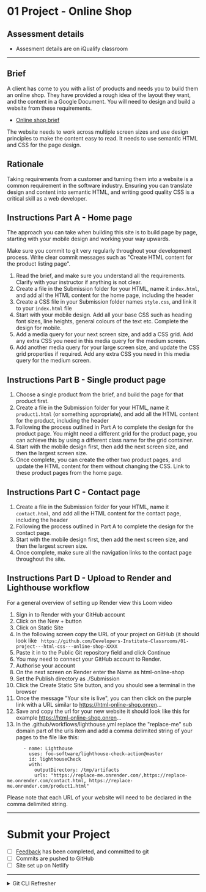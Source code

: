 # 01 Project - Online Shop 

## Assessment details

- Assesment details are on iQualify classroom

---

## Brief

A client has come to you with a list of products and needs you to build them an online shop. They have provided a rough idea of the layout they want, and the content in a Google Document. You will need to design and build a website from these requirements.

- [Online shop brief](https://docs.google.com/document/d/1kmVX2zJp8nHw_tvvPreD3XngkATWaUAg_npKg0gDzrw/edit?usp=sharing)

The website needs to work across multiple screen sizes and use design principles to make the content easy to read. It needs to use semantic HTML and CSS for the page design.

## Rationale

Taking requirements from a customer and turning them into a website is a common requirement in the software industry. Ensuring you can translate design and content into semantic HTML, and writing good quality CSS is a critical skill as a web developer.

## Instructions Part A - Home page

The approach you can take when building this site is to build page by page, starting with your mobile design and working your way upwards.

Make sure you commit to git very regularly throughout your development process. Write clear commit messages such as "Create HTML content for the product listing page". 

1. Read the brief, and make sure you understand all the requirements. Clarify with your instructor if anything is not clear.
2. Create a file in the Submission folder for your HTML, name it `index.html`, and add all the HTML content for the home page, including the header
3. Create a CSS file in your Submission folder names `style.css`, and link it to your `index.html` file
4. Start with your mobile design. Add all your base CSS such as heading font sizes, line heights, general colours of the text etc. Complete the design for mobile.
5. Add a media query for your next screen size, and add a CSS grid. Add any extra CSS you need in this media query for the medium screen.
6. Add another media query for your large screen size, and update the CSS grid properties if required. Add any extra CSS you need in this media query for the medium screen.

## Instructions Part B - Single product page

1. Choose a single product from the brief, and build the page for that product first.
2. Create a file in the Submission folder for your HTML, name it `product1.html` (or something appropriate), and add all the HTML content for the product, including the header
3. Following the process outlined in Part A to complete the design for the product page. You might need a different grid for the product page, you can achieve this by using a different class name for the grid container. 
4. Start with the mobile design first, then add the next screen size, and then the largest screen size. 
5. Once complete, you can create the other two product pages, and update the HTML content for them without changing the CSS. Link to these product pages from the home page. 

## Instructions Part C - Contact page

1. Create a file in the Submission folder for your HTML, name it `contact.html`, and add all the HTML content for the contact page, including the header
2. Following the process outlined in Part A to complete the design for the contact page.
3. Start with the mobile design first, then add the next screen size, and then the largest screen size. 
4. Once complete, make sure all the navigation links to the contact page throughout the site.

## Instructions Part D - Upload to Render and Lighthouse workflow
For a general overview of setting up Render view this Loom video

1. Sign in to Render with your GitHub account
2. Click on the New + button
3. Click on Static Site
4. In the following screen copy the URL of your project on GitHub (it should look like ` https://github.com/Developers-Institute-Classrooms/01-project---html-css---online-shop-XXXX`
5. Paste it in to the Public Git repository field and click Continue
6. You may need to connect your GitHub account to Render.
7. Authorise your account
8. On the next screen on Render enter the Name as html-online-shop
9. Set the Publish directory as ./Submission
10. Click the Create Static Site button, and you should see a terminal in the browser
11. Once the message "Your site is live", you can then click on the purple link with a URL similar to https://html-online-shop.onren...
12. Save and copy the url for your new website it should look like this for example https://html-online-shop.onren...
13. In the .github/workflows/lighthouse.yml replace the "replace-me" sub domain part of the urls item and add a comma delimited string of your pages to the file like this:

```
      - name: Lighthouse
        uses: foo-software/lighthouse-check-action@master
        id: lighthouseCheck
        with:
          outputDirectory: /tmp/artifacts
          urls: "https://replace-me.onrender.com/,https://replace-me.onrender.com/contact.html, https://replace-me.onrender.com/product1.html"
```

Please note that each URL of your website will need to be declared in the comma delimited string.

--- 

# Submit your Project

- [ ] [Feedback](feedback.md) has been completed, and committed to git
- [ ] Commits are pushed to GitHub
- [ ] Site set up on Netlify

---

<details>
  <summary>
    Git CLI Refresher
  </summary>

If you need help remembering what commands to type with `git`, use the following as a reference, or watch the [git walkthrough tutorial video](https://vimeo.com/433825571/bc1830fb90)

```shell
# when ready to commit and push
git add .

git commit -m "Added product HTML to the product listing page"

git push origin main
```

</details>
